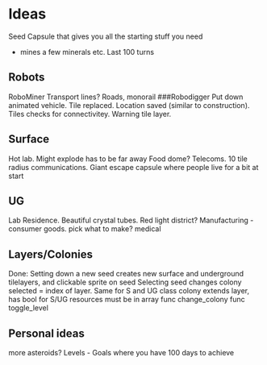 # Ideas

Seed Capsule that gives you all the starting stuff you need
 - mines a few minerals etc. Last 100 turns

## Robots
RoboMiner
Transport lines? Roads, monorail
###Robodigger
Put down animated vehicle. Tile replaced. Location saved (similar to construction). 
Tiles checks for connectivitey. Warning tile layer. 

## Surface
Hot lab. Might explode has to be far away
Food dome?
Telecoms. 10 tile radius communications.
Giant escape capsule where people live for a bit at start

## UG
Lab
Residence. Beautiful crystal tubes.
Red light district?
Manufacturing - consumer goods. pick what to make?
medical

## Layers/Colonies
Done:
Setting down a new seed creates new surface and underground tilelayers, and clickable sprite on seed
Selecting seed changes colony
selected = index of layer. Same for S and UG
class colony extends layer, has bool for S/UG
resources must be in array
func change_colony
func toggle_level

## Personal ideas
more asteroids?
Levels - Goals where you have 100 days to achieve

